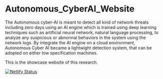 # Autonomous_CyberAI_Website

The Autonomous cyber-AI is  meant to detect all kind of network threats including zero days using an AI engine which is trained using deep learning techniques such as artificial neural network, natural language processing, to analyze any suspicious or abnormal behaviors in the system using the network logs. By integrate the AI engine on a cloud environment, Autonomous Cyber AI became a lightwight detection system, that can be adopted on either low specification machines.

This is the showcase website of this research.

[![Netlify Status](https://api.netlify.com/api/v1/badges/105b785b-9f19-495e-9a69-f653be3bde20/deploy-status)](https://app.netlify.com/sites/autonomous-cyberai/deploys)
